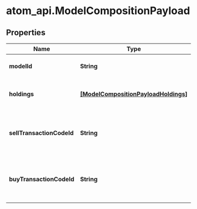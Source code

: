 # atom_api.ModelCompositionPayload

## Properties
Name | Type | Description | Notes
------------ | ------------- | ------------- | -------------
**modelId** | **String** | The ID of the model whose holdings are to be updated | 
**holdings** | [**[ModelCompositionPayloadHoldings]**](ModelCompositionPayloadHoldings.md) | The information for the new holding records to be created | 
**sellTransactionCodeId** | **String** | The transaction_code_id to be populated in any model transaction to sell securities | 
**buyTransactionCodeId** | **String** | The transaction_code_id to be populated in any model transaction to buy securities | 


